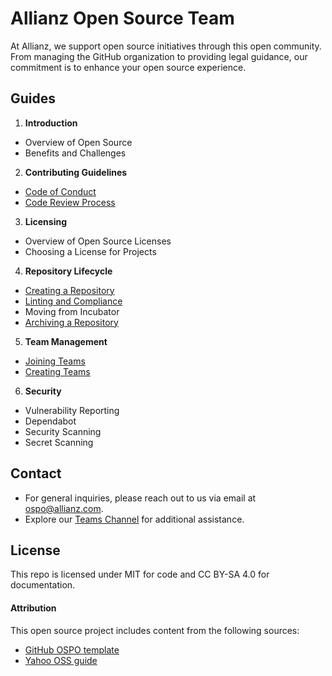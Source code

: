 
# Allianz Open Source Team


<!--
<img src="https://raw.githubusercontent.com/allianz/ospo/main/guides/people-logo.png" align="right" height="400" width="400" >
-->

At Allianz, we support open source initiatives through this open community. From managing the GitHub organization to providing legal guidance, our commitment is to enhance your open source experience. 


## Guides
1. **Introduction**
* Overview of Open Source
* Benefits and Challenges
2. **Contributing Guidelines**
* [Code of Conduct](https://github.com/allianz/.github/blob/main/CODE_OF_CONDUCT.md)
* [Code Review Process](guides/code_review_process.md)
3. **Licensing**
* Overview of Open Source Licenses
* Choosing a License for Projects
4. **Repository Lifecycle**
* [Creating a Repository](guides/release.md)
* [Linting and Compliance](guides/linting_and_compliance.md)
* Moving from Incubator
* [Archiving a Repository](guides/archiving_a_repository.md)
5. **Team Management**
* [Joining Teams](guides/joining_teams.md)
* [Creating Teams](guides/creating_teams.md)
6. **Security**
* Vulnerability Reporting
* Dependabot
* Security Scanning
* Secret Scanning


## Contact

* For general inquiries, please reach out to us via email at [ospo@allianz.com](mailto:ospo@allianz.com).
* Explore our [Teams Channel](https://xxxxx/) for additional assistance.

## License
This repo is licensed under MIT for code and CC BY-SA 4.0 for documentation.


#### Attribution

This open source project includes content from the following sources:

- [GitHub OSPO template](https://github.com/github/github-ospo)
- [Yahoo OSS guide](https://yahoo.github.io/oss-guide/)

